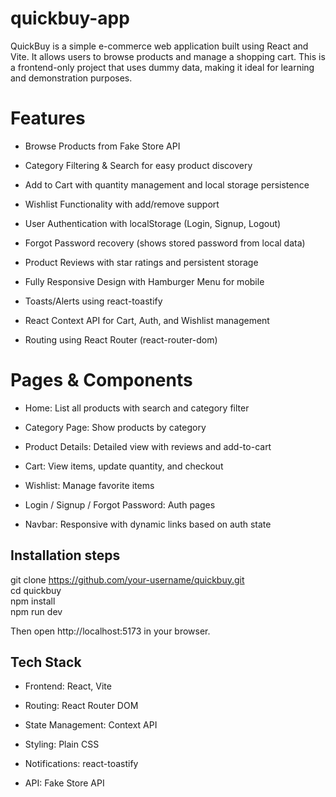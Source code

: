 # quickbuy-app

QuickBuy is a simple e-commerce web application built using React and Vite. It allows users to browse products and manage a shopping cart. This is a frontend-only project that uses dummy data, making it ideal for learning and demonstration purposes.

# Features

- Browse Products from Fake Store API

- Category Filtering & Search for easy product discovery

- Add to Cart with quantity management and local storage persistence

- Wishlist Functionality with add/remove support

- User Authentication with localStorage (Login, Signup, Logout)

- Forgot Password recovery (shows stored password from local data)

- Product Reviews with star ratings and persistent storage

- Fully Responsive Design with Hamburger Menu for mobile

- Toasts/Alerts using react-toastify

- React Context API for Cart, Auth, and Wishlist management

- Routing using React Router (react-router-dom)

# Pages & Components

- Home: List all products with search and category filter

- Category Page: Show products by category

- Product Details: Detailed view with reviews and add-to-cart

- Cart: View items, update quantity, and checkout

- Wishlist: Manage favorite items

- Login / Signup / Forgot Password: Auth pages

- Navbar: Responsive with dynamic links based on auth state

## Installation steps

git clone https://github.com/your-username/quickbuy.git  
cd quickbuy  
npm install  
npm run dev  

Then open http://localhost:5173 in your browser.

## Tech Stack

- Frontend: React, Vite

- Routing: React Router DOM

- State Management: Context API

- Styling: Plain CSS

- Notifications: react-toastify

- API: Fake Store API
